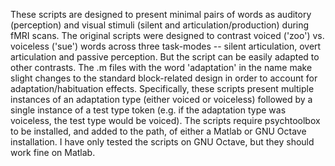 These scripts are designed to present minimal pairs of words as auditory (perception) and visual stimuli (silent and articulation/production) during fMRI scans. The original scripts were designed to contrast voiced ('zoo') vs. voiceless ('sue') words
across three task-modes -- silent articulation, overt articulation and passive perception. But the script can be easily adapted to other contrasts. The .m files with the word 'adaptation' in the name make slight changes to the standard block-related
design in order to account for adaptation/habituation effects. Specifically, these scripts present multiple instances of an adaptation type (either voiced or voiceless) followed by a single instance of a test type token (e.g. if the adaptation type was
voiceless, the test type would be voiced). The scripts require psychtoolbox to be installed, and added to the path, of either a Matlab or GNU Octave installation. I have only tested the scripts on GNU Octave, but they should work fine on Matlab.
